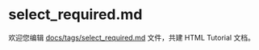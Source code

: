 select_required.md
===

欢迎您编辑 <a target="__blank" href="https://github.com/jaywcjlove/html-tutorial/blob/master/docs/tags/select_required.md">docs/tags/select_required.md</a> 文件，共建 HTML Tutorial 文档。